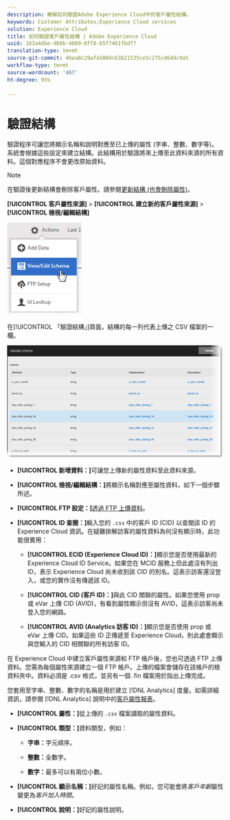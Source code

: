 ```yaml
---
description: 瞭解如何驗證Adobe Experience Cloud中的客戶屬性結構。
keywords: Customer Attributes;Experience Cloud services
solution: Experience Cloud
title: 如何驗證客戶屬性結構 | Adobe Experience Cloud
uuid: 163a4dbe-d60b-4089-8ff8-65f7461fbdf7
translation-type: tm+mt
source-git-commit: 4bea0c29afa580dc63b21535ce5c275cd649c9a5
workflow-type: tm+mt
source-wordcount: '467'
ht-degree: 95%

---
```



# 驗證結構

驗證程序可讓您將顯示名稱和說明對應至已上傳的屬性 (字串、整數、數字等)。系統會根據這些設定來建立結構。此結構用於驗證將來上傳至此資料來源的所有資料。這個對應程序不會更改原始資料。

>[!NOTE]
>
>在驗證後更新結構會刪除客戶屬性。請參閱[更新結構 (也會刪除屬性)](../attributes/t-crs-usecase.md#task_6568898BB7C44A42ABFB86532B89063C)。

**[!UICONTROL 客戶屬性來源]** > **[!UICONTROL 建立新的客戶屬性來源]** > **[!UICONTROL 檢視/編輯結構]**

![](assets/view_edit_schema.png)

在[!UICONTROL 「驗證結構」]頁面，結構的每一列代表上傳之 CSV 檔案的一欄。

![](assets/06_crs_usecase.png)

* **[!UICONTROL 新增資料：]**&#x200B;可讓您上傳新的屬性資料至此資料來源。

* **[!UICONTROL 檢視/編輯結構：]**&#x200B;將顯示名稱對應至屬性資料，如下一個步驟所述。

* **[!UICONTROL FTP 設定：]**[透過 FTP 上傳資料](../attributes/t-upload-attributes-ftp.md#task_591C3B6733424718A62453D2F8ADF73B)。

* **[!UICONTROL ID 查閱：]**&#x200B;輸入您的 `.csv` 中的客戶 ID (CID) 以查閱該 ID 的 Experience Cloud 資訊。在疑難排解訪客的屬性資料為何沒有顯示時，此功能很實用：

   * **[!UICONTROL ECID (Experience Cloud ID)：]**&#x200B;顯示您是否使用最新的 Experience Cloud ID Service。如果您在 MCID 服務上但此處沒有列出 ID，表示 Experience Cloud 尚未收到該 CID 的別名。這表示訪客還沒登入，或您的實作沒有傳遞該 ID。

   * **[!UICONTROL CID (客戶 ID)：]**&#x200B;與此 CID 關聯的屬性。如果您使用 prop 或 eVar 上傳 CID (AVID)，有看到屬性顯示但沒有 AVID，這表示訪客尚未登入您的網路。

   * **[!UICONTROL AVID (Analytics 訪客 ID)：]**&#x200B;顯示您是否使用 prop 或 eVar 上傳 CID。如果這些 ID 正傳遞至 Experience Cloud，則此處會顯示與您輸入的 CID 相關聯的所有訪客 ID。

在 Experience Cloud 中建立客戶屬性來源和 FTP 帳戶後，您也可透過 FTP 上傳資料。您需為每個屬性來源建立一個 FTP 帳戶。上傳的檔案會儲存在該帳戶的根資料夾中。資料必須是 .csv 格式，並另有一個 .fin 檔案用於指出上傳完成。

您套用至字串、整數、數字的名稱是用於建立 [!DNL Analytics] 度量。如需詳細資訊，請參閱 [!DNL Analytics] 說明中的[客戶屬性報表](https://docs.adobe.com/help/zh-Hant/analytics/components/variables/dimensions-reports/reports-customer-attributes.translate.html)。

* **[!UICONTROL 屬性：]**&#x200B;從上傳的 `.csv` 檔案讀取的屬性資料。

* **[!UICONTROL 類型：]**&#x200B;資料類型，例如：

   * **字串：**&#x200B;字元順序。

   * **整數：**&#x200B;全數字。

   * **數字：**&#x200B;最多可以有兩位小數。

* **[!UICONTROL 顯示名稱：]**&#x200B;好記的屬性名稱。例如，您可能會將&#x200B;*客戶年齡*&#x200B;屬性變更為&#x200B;*客戶加入時間*。

* **[!UICONTROL 說明：]**&#x200B;好記的屬性說明。
